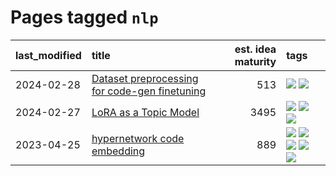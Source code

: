 # Pages tagged `nlp`

|last_modified|title|est. idea maturity|tags
|:---|:---|---:|:---|
|2024-02-28|[Dataset preprocessing for code-gen finetuning](../codegen_preprocessing.md)|513|[![](https://img.shields.io/badge/tag-experimental-4072a1)](../tags/experimental.md) [![](https://img.shields.io/badge/tag-nlp-7fe3bd)](../tags/nlp.md)|
|2024-02-27|[LoRA as a Topic Model](../lora_lda.md)|3495|[![](https://img.shields.io/badge/tag-experimental-4072a1)](../tags/experimental.md) [![](https://img.shields.io/badge/tag-finetuning-cd61a2)](../tags/finetuning.md) [![](https://img.shields.io/badge/tag-nlp-7fe3bd)](../tags/nlp.md)|
|2023-04-25|[hypernetwork code embedding](../hypernetwork_embedding_for_code.md)|889|[![](https://img.shields.io/badge/tag-embeddings-297b32)](../tags/embeddings.md) [![](https://img.shields.io/badge/tag-llm-683f3)](../tags/llm.md) [![](https://img.shields.io/badge/tag-machinelearning-4ed36d)](../tags/machinelearning.md) [![](https://img.shields.io/badge/tag-models-e127da)](../tags/models.md) [![](https://img.shields.io/badge/tag-nlp-7fe3bd)](../tags/nlp.md)|